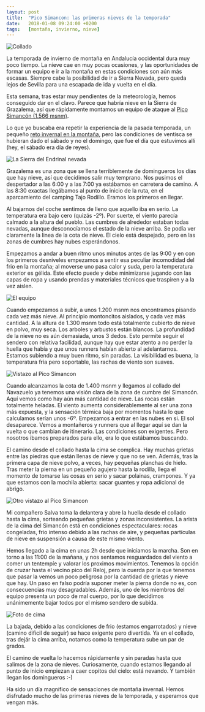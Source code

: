 ```yaml
---
layout: post
title:  "Pico Simancon: las primeras nieves de la temporada"
date:   2018-01-08 09:24:00 +0200
tags:	[montaña, invierno, nieve]
---
```


![Collado][collado]

La temporada de invierno de montaña en Andalucía occidental dura muy poco
tiempo. La nieve cae en muy pocas ocasiones, y las oportunidades
de formar un equipo e ir a la montaña en estas condiciones son aún más
escasas. Siempre cabe la posibilidad de ir a Sierra Nevada, pero queda lejos
de Sevilla para una escapada de ida y vuelta en el día.

<!--more-->

Esta semana, tras estar muy pendientes de la meteorología, hemos conseguido dar
en el clavo. Parece que habría nieve en la Sierra de Grazalema, así que
rápidamente montamos un equipo de ataque al
[Pico Simancón (1.566 msnm)][simancon].

Lo que yo buscaba era repetir la experiencia de la pasada temporada, un pequeño
[reto invernal en la montaña][limite], pero las condiciones de ventisca se
hubieran dado el sábado y no el domingo, que fue el día que estuvimos allí
(hey, el sábado era día de reyes).

![La Sierra del Endrinal nevada][sierra]

Grazalema es una zona que se llena terriblemente de domingueros los días que
hay nieve, así que decidimos salir muy temprano. Nos pusimos el despertador a
las 6:00 y a las 7:00 ya estábamos en carretera de camino. A las 8:30 exactas
llegábamos al punto de inicio de la ruta, en el aparcamiento del camping Tajo
Rodillo. Eramos los primeros en llegar.

Al bajarnos del coche sentimos de lleno que aquello iba en serio. La
temperatura era bajo cero (quizás -2º). Por suerte, el viento parecía calmado
a la altura del pueblo. Las cumbres de alrededor estaban todas nevadas, aunque
desconocíamos el estado de la nieve arriba. Se podía ver claramente la linea
de la cota de nieve. El cielo está despejado, pero en las zonas de cumbres hay
nubes esperándonos.

Empezamos a andar a buen ritmo unos minutos antes de las 9:00 y en con los
primeros desniveles empezamos a sentir esa peculiar incomodidad del frio en la
montaña; al moverse uno pasa calor y suda, pero la temperatura exterior es
gélida. Este efecto puede y debe minimizarse jugando con las capas de ropa y
usando prendas y materiales técnicos que traspiren y a la vez aislen.

![El equipo][equipo]

Cuando empezamos a subir, a unos 1.200 msnm nos encontramos pisando cada vez
más nieve. Al principio montoncitos aislados, y cada vez más cantidad. A la
altura de 1.300 msnm todo está totalmente cubierto de nieve en polvo, muy seca.
Los arboles y arbustos están blancos. La profundidad de la nieve no es aún
demasiada, unos 3 dedos. Esto permite seguir el sendero con relativa facilidad,
aunque hay que estar atento a no perder la huella que había y que unos runners
habían abierto al adelantarnos.
Estamos subiendo a muy buen ritmo, sin paradas. La visibilidad es buena,
la temperatura fria pero soportable, las rachas de viento son suaves.

![Vistazo al Pico Simancon][simancon1]

Cuando alcanzamos la cota de 1.400 msnm y llegamos al collado del Navazuelo
ya tenemos una visión clara de la zona de cumbre del Simancón. Aquí vemos como
hay aún más cantidad de nieve. Las rocas están totalmente heladas.
El viento aumenta considerablemente al ser una zona más expuesta, y la
sensación térmica baja por momentos hasta lo que calculamos serían unos -6º.
Empezamos a entrar en las nubes en si. El sol desaparece.
Vemos a montañeros y runners que al llegar aquí se dan la vuelta o que cambian
de itinerario. Las condiciones son exigentes. Pero nosotros ibamos preparados
para ello, era lo que estábamos buscando.

El camino desde el collado hasta la cima se complica. Hay muchas grietas entre
las piedras que están llenas de nieve y que no se ven. Además, tras la primera
capa de nieve polvo, a veces, hay pequeñas planchas de hielo.
Tras meter la pierna en un pequeño agujero hasta la rodilla, llega el momento
de tomarse las cosas en serio y sacar polainas, crampones. Y ya que estamos con
la mochila abierta: sacar guantes y ropa adicional de abrigo.

![Otro vistazo al Pico Simancon][simancon2]

Mi compañero Salva toma la delantera y abre la huella desde el collado hasta
la cima, sorteando pequeñas grietas y zonas inconsistentes. La arista de la
cima del Simancón está en condiciones espectaculares: rocas congeladas, frio
intenso debido a las rachas de aire, y pequeñas partículas de nieve en
suspensión a causa de este mismo viento.

Hemos llegado a la cima en unas 2h desde que iniciamos la marcha. Son en torno
a las 11:00 de la mañana, y nos sentamos resguardados del viento a comer un
tentempíe y valorar los proximos movimientos. Tenemos la opción de cruzar
hasta el vecino pico del Reloj, pero la cuerda por la que tenemos que pasar
la vemos un poco peligrosa por la cantidad de grietas y nieve que hay. Un paso
en falso podría suponer meter la pierna donde no es, con consecuencias muy
desagradables.
Además, uno de los miembros del equipo presenta un poco de mal cuerpo, por lo
que decidimos unánimemente bajar todos por el mismo sendero de subida.

![Foto de cima][cima]

La bajada, debido a las condiciones de frio (estamos engarrotados) y nieve
(camino dificil de seguir) se hace exigente pero divertida. Ya en el collado,
tras dejár la cima arriba, notamos como la temperatura sube un par de grados.

El camino de vuelta lo hacemos rápidamente y sin paradas hasta que salimos
de la zona de nieves. Curiosamente, cuando estamos llegando al punto de inicio
empiezan a caer copitos del cielo: está nevando. Y también llegan los
domingueros :-)

Ha sido un día magnífico de sensaciones de montaña invernal. Hemos disfrutado
mucho de las primeras nieves de la temporada, y esperamos que vengan más.

[simancon]:	https://es.wikipedia.org/wiki/Pico_Simanc%C3%B3n
[limite]:	{{site.url}}/2017/02/12/aventura-limite-invernal.html
[sierra]:	{{site.url}}/assets/20180108-01-sierra-endrinal.png
[simancon1]:	{{site.url}}/assets/20180108-02-simancon.png
[simancon2]:	{{site.url}}/assets/20180108-03-simancon.png
[equipo]:	{{site.url}}/assets/20180108-04-equipo.png
[cima]:		{{site.url}}/assets/20180108-06-cima.png
[collado]:	{{site.url}}/assets/20180108-07-collado.png


